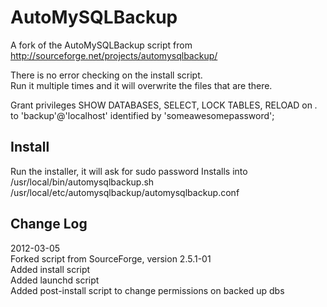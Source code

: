AutoMySQLBackup
===============
A fork of the AutoMySQLBackup script from   http://sourceforge.net/projects/automysqlbackup/


There is no error checking on the install script.  
Run it multiple times and it will overwrite the files that are there.

Grant privileges SHOW DATABASES, SELECT, LOCK TABLES, RELOAD on *.* to 'backup'@'localhost' identified by 'someawesomepassword';

Install
-------

Run the installer, it will ask for sudo password
Installs into
	/usr/local/bin/automysqlbackup.sh
	/usr/local/etc/automysqlbackup/automysqlbackup.conf


Change Log
----------

2012-03-05  
Forked script from SourceForge, version 2.5.1-01  
Added install script  
Added launchd script  
Added post-install script to change permissions on backed up dbs

